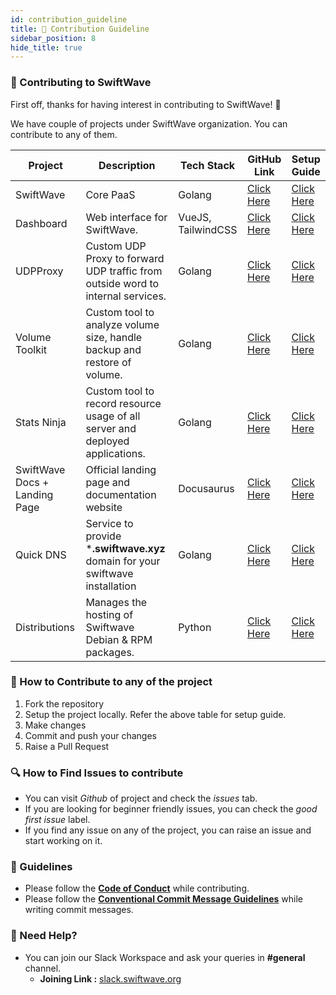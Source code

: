 ```yaml
---
id: contribution_guideline
title: 🤝 Contribution Guideline
sidebar_position: 8
hide_title: true
---
```


### 🤝 Contributing to SwiftWave

First off, thanks for having interest in contributing to SwiftWave! 🎉

We have couple of projects under SwiftWave organization. You can contribute to any of them.

| Project                       | Description                                                                     | Tech Stack         | GitHub Link                                                   | Setup Guide                                                   |
| ----------------------------- | ------------------------------------------------------------------------------- | ------------------ | ------------------------------------------------------------- |---------------------------------------------------------------|
| SwiftWave                     | Core PaaS                                                                       | Golang             | [Click Here](https://github.com/swiftwave-org/swiftwave)      | [Click Here](./development_setup)                             |
| Dashboard                     | Web interface for SwiftWave.                                                    | VueJS, TailwindCSS | [Click Here](https://github.com/swiftwave-org/dashboard)      | [Click Here](https://github.com/swiftwave-org/dashboard)      |
| UDPProxy                      | Custom UDP Proxy to forward UDP traffic from outside word to internal services. | Golang             | [Click Here](https://github.com/swiftwave-org/udpproxy)       | [Click Here](https://github.com/swiftwave-org/udpproxy)       |
| Volume Toolkit                | Custom tool to analyze volume size, handle backup and restore of volume.        | Golang             | [Click Here](https://github.com/swiftwave-org/volume-toolkit) | [Click Here](https://github.com/swiftwave-org/volume-toolkit) |
| Stats Ninja                   | Custom tool to record resource usage of all server and deployed applications.   | Golang             | [Click Here](https://github.com/swiftwave-org/stats-ninja)    | [Click Here](https://github.com/swiftwave-org/stats-ninja)    |
| SwiftWave Docs + Landing Page | Official landing page and documentation website                                 | Docusaurus         | [Click Here](https://github.com/swiftwave-org/swiftwave.org)  | [Click Here](https://github.com/swiftwave-org/swiftwave.org)  |
| Quick DNS                     | Service to provide ***.swiftwave.xyz** domain for your swiftwave installation   | Golang             | [Click Here](https://github.com/swiftwave-org/dns)            | [Click Here](https://github.com/swiftwave-org/dns)            |
| Distributions                 | Manages the hosting of Swiftwave Debian & RPM packages.                         | Python             | [Click Here](https://github.com/swiftwave-org/distributions)  | [Click Here](https://github.com/swiftwave-org/distributions)  |

### 📝 How to Contribute to any of the project
1. Fork the repository
2. Setup the project locally. Refer the above table for setup guide.
3. Make changes
4. Commit and push your changes
5. Raise a Pull Request

### 🔍 How to Find Issues to contribute
- You can visit *Github* of project and check the *issues* tab.
- If you are looking for beginner friendly issues, you can check the *good first issue* label.
- If you find any issue on any of the project, you can raise an issue and start working on it.

### 📌 Guidelines
- Please follow the [**Code of Conduct**](https://github.com/swiftwave-org/swiftwave/blob/develop/CODE_OF_CONDUCT.md) while contributing.
- Please follow the [**Conventional Commit Message  Guidelines**](https://www.conventionalcommits.org/en/v1.0.0/) while writing commit messages.

### 📌 Need Help?
- You can join our Slack Workspace and ask your queries in **#general** channel.
  - **Joining Link :** [slack.swiftwave.org](https://slack.swiftwave.org/)